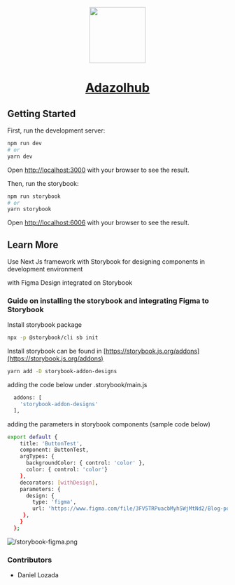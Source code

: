 <p align="center">
  <a href="https://www.adazolhub.online">
    <img src="https://firebasestorage.googleapis.com/v0/b/djlozada.appspot.com/o/Logo-main.svg?alt=media&token=b5f7bf96-1e5b-4e41-916e-c0d51e6c4dbf" height="128">
    <h1 align="center">Adazolhub</h1>
  </a>
</p>

## Getting Started

First, run the development server:

```bash
npm run dev
# or
yarn dev
```

Open [http://localhost:3000](http://localhost:3000) with your browser to see the result.

Then, run the storybook:

```bash
npm run storybook
# or
yarn storybook
```
Open [http://localhost:6006](http://localhost:6006) with your browser to see the result.


## Learn More

Use Next Js framework with Storybook for designing components in development environment

 with Figma Design integrated on Storybook

### Guide on installing the storybook and integrating Figma to Storybook

Install storybook package

```bash
npx -p @storybook/cli sb init
```

Install storybook can be found in [https://storybook.js.org/addons](https://storybook.js.org/addons)

```bash
yarn add -D storybook-addon-designs
```

adding the code below under .storybook/main.js

```bash
  addons: [
    'storybook-addon-designs'
  ],
```

adding the parameters in storybook components (sample code below)

```bash
export default {
    title: 'ButtonTest',
    component: ButtonTest,
    argTypes: {
      backgroundColor: { control: 'color' },
      color: { control: 'color'}
    },
    decorators: [withDesign],
    parameters: {
      design: {
        type: 'figma',
        url: 'https://www.figma.com/file/3FV5TRPuacbMyhSWjMtNd2/Blog-posts?node-id=29%3A22'
     },
    }
  };
```

![/storybook-figma.png](storybook-figma)

### Contributors

- Daniel Lozada
